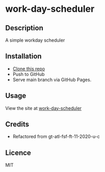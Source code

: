 # work-day-scheduler

## Description
A simple workday scheduler

## Installation
- [Clone this repo](https://github.com/brhestir/work-day-scheduler.git)
- Push to GitHub
- Serve main branch via GitHub Pages.

## Usage
View the site at [work-day-scheduler](https://brhestir.github.io/work-day-scheduler/)

## Credits
- Refactored from gt-atl-fsf-ft-11-2020-u-c

## Licence
MIT